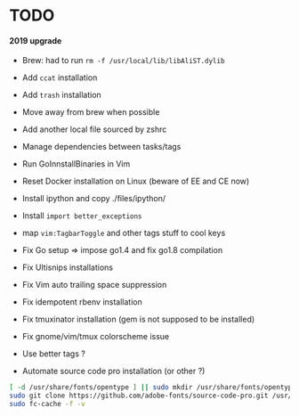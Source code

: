 # TODO

#### 2019 upgrade

- Brew: had to run `rm -f /usr/local/lib/libAliST.dylib`

- Add `ccat` installation
- Add `trash` installation
- Move away from brew when possible
- Add another local file sourced by zshrc
- Manage dependencies between tasks/tags
- Run GoInnstallBinaries in Vim
- Reset Docker installation on Linux (beware of EE and CE now)
- Install ipython and copy ./files/ipython/
- Install `import better_exceptions`
- map `vim:TagbarToggle` and other tags stuff to cool keys

- Fix Go setup => impose go1.4 and fix go1.8 compilation
- Fix Ultisnips installations
- Fix Vim auto trailing space suppression
- Fix idempotent rbenv installation
- Fix tmuxinator installation (gem is not supposed to be installed)
- Fix gnome/vim/tmux colorscheme issue

- Use better tags ?

- Automate source code pro installation (or other ?)

```Bash
[ -d /usr/share/fonts/opentype ] || sudo mkdir /usr/share/fonts/opentype
sudo git clone https://github.com/adobe-fonts/source-code-pro.git /usr/share/fonts/opentype/scp
sudo fc-cache -f -v
```
